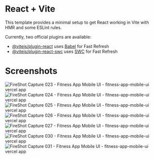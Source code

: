 # React + Vite

This template provides a minimal setup to get React working in Vite with HMR and some ESLint rules.

Currently, two official plugins are available:

- [@vitejs/plugin-react](https://github.com/vitejs/vite-plugin-react/blob/main/packages/plugin-react/README.md) uses [Babel](https://babeljs.io/) for Fast Refresh
- [@vitejs/plugin-react-swc](https://github.com/vitejs/vite-plugin-react-swc) uses [SWC](https://swc.rs/) for Fast Refresh

# Screenshots
![FireShot Capture 023 - Fitness App Mobile UI - fitness-app-mobile-ui vercel app](https://github.com/anwinj/anwinj/assets/42896100/62246850-d4a5-423e-9f35-652b1e187cbd)
![FireShot Capture 024 - Fitness App Mobile UI - fitness-app-mobile-ui vercel app](https://github.com/anwinj/anwinj/assets/42896100/bbd91b28-e4da-4e7f-a73a-7fd6cf8ee520)
![FireShot Capture 025 - Fitness App Mobile UI - fitness-app-mobile-ui vercel app](https://github.com/anwinj/anwinj/assets/42896100/9428f6e6-3557-4aeb-a98d-9731c7f6f3ec)
![FireShot Capture 026 - Fitness App Mobile UI - fitness-app-mobile-ui vercel app](https://github.com/anwinj/anwinj/assets/42896100/b3b023fe-66c0-4a6a-8ec1-bebb7b6adfce)
![FireShot Capture 027 - Fitness App Mobile UI - fitness-app-mobile-ui vercel app](https://github.com/anwinj/anwinj/assets/42896100/61a13ce3-cbe1-4b1f-98dd-c3c25212405c)
![FireShot Capture 030 - Fitness App Mobile UI - fitness-app-mobile-ui vercel app](https://github.com/anwinj/anwinj/assets/42896100/1f7effb5-2c74-4f94-9e51-7d73e868b889)
![FireShot Capture 031 - Fitness App Mobile UI - fitness-app-mobile-ui vercel app](https://github.com/anwinj/anwinj/assets/42896100/799b5e62-ef7b-41d8-bb9d-50f07f0641d3)
